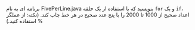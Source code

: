 برنامه ای به نام FivePerLine.java بنویسید که با استفاده از یک حلقه ```for``` و یک ```if```، اعداد صحیح از 1000 تا 2000 را با پنج عدد صحیح در هر خط چاپ کند. (نکته: از عملگر % استفاده کنید.)
